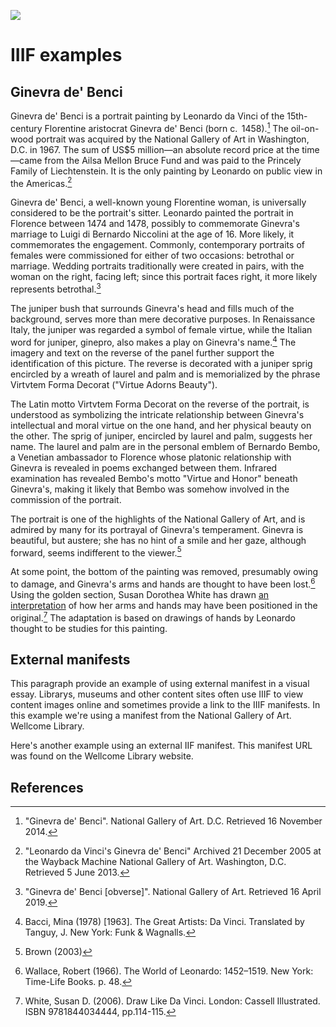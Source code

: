 <a href="https://dev.visual-essays.app/essay/jstor-labs/iiif/ginevra-de-benci"><img src="https://jstor-labs.github.io/visual-essays/images/ve-button.png"></a>

<param ve-config banner="https://free.iiifhosting.com/iiif/a50b36d92153db8db436cff50ab37345ad482823e756d48585829e9a20cdc2c3/pct:0,52,100,38/full/0/default.jpg" layout="vtl" title="Ginevra de' Benci" author="Leonardo da Vinci">

# IIIF examples

## Ginevra de' Benci
 
<param ve-entity title="Florence" eid="Q2044" aliases="florentine">
<param ve-entity title="Ginevra de' Benci" eid="Q3494135">
<param ve-entity title="Leonardo da Vinci" eid="Q762">

<param ve-image iiif primary manifest="manifests/Ginevra_de_Benci-iiifhosting.json">
 
 <span eid="Q1267893">Ginevra de' Benci</span> is a portrait painting by Leonardo da Vinci of the 15th-century Florentine aristocrat <span eid="Q3494135">Ginevra de' Benci</span> (born c.  1458).[^1] The oil-on-wood portrait was acquired by the National Gallery of Art in Washington, D.C. in 1967. The sum of US$5 million—an absolute record price at the time—came from the Ailsa Mellon Bruce Fund and was paid to the Princely Family of Liechtenstein. It is the only painting by Leonardo on public view in the Americas.[^2]

Ginevra de' Benci, a well-known young Florentine woman, is universally considered to be the portrait's sitter. Leonardo painted the portrait in Florence between 1474 and 1478, possibly to commemorate Ginevra's marriage to Luigi di Bernardo Niccolini at the age of 16. More likely, it commemorates the engagement. Commonly, contemporary portraits of females were commissioned for either of two occasions: betrothal or marriage. Wedding portraits traditionally were created in pairs, with the woman on the right, facing left; since this portrait faces right, it more likely represents betrothal.[^3]
<param ve-map prefer-geojson center="Q2044" zoom="7" basemap="Stamen_TerrainBackground">

The <span data-click-image-zoomto="6642,307,2220,3721">juniper bush</span> that surrounds Ginevra's head and fills much of the background, serves more than mere decorative purposes. In Renaissance Italy, the juniper was regarded a symbol of female virtue, while the Italian word for juniper, ginepro, also makes a play on Ginevra's name.[^4] The imagery and text on the reverse of the panel further support the identification of this picture. The reverse is decorated with a juniper sprig encircled by a wreath of laurel and palm and is memorialized by the phrase Virtvtem Forma Decorat ("Virtue Adorns Beauty").
 <param ve-image iiif manifest="manifests/Ginevra_de_Benci-reverse.json">

The Latin motto Virtvtem Forma Decorat on the reverse of the portrait, is understood as symbolizing the intricate relationship between Ginevra's intellectual and moral virtue on the one hand, and her physical beauty on the other. The sprig of juniper, encircled by laurel and palm, suggests her name. The laurel and palm are in the personal emblem of Bernardo Bembo, a Venetian ambassador to Florence whose platonic relationship with Ginevra is revealed in poems exchanged between them. Infrared examination has revealed Bembo's motto "Virtue and Honor" beneath Ginevra's, making it likely that Bembo was somehow involved in the commission of the portrait.
 <param ve-image iiif manifest="manifests/Ginevra_de_Benci-reverse.json">

The portrait is one of the highlights of the National Gallery of Art, and is admired by many for its portrayal of Ginevra's temperament. Ginevra is beautiful, but austere; she has no hint of a smile and her gaze, although forward, seems indifferent to the viewer.[^5]

At some point, the bottom of the painting was removed, presumably owing to damage, and Ginevra's arms and hands are thought to have been lost.[^6] Using the golden section, Susan Dorothea White has drawn [an interpretation](http://www.susandwhite.com.au/enlarge.php?workID=162) of how her arms and hands may have been positioned in the original.[^7] The adaptation is based on drawings of hands by Leonardo thought to be studies for this painting.

## External manifests

This paragraph provide an example of using external manifest in a visual essay.  Librarys, museums and other content sites often use IIIF to view content images online and sometimes provide a link to the IIIF manifests.  In this example we're using a manifest from the National Gallery of Art.  Wellcome Library.
<param ve-image primary manifest="https://www.nga.gov/api/v1/iiif/presentation/manifest.json?cultObj:id=50724">

Here's another example using an external IIF manifest.  This manifest URL was found on the Wellcome Library website. 
<param ve-image manifest="https://wellcomelibrary.org/iiif/b18035723/manifest?manifest=https://wellcomelibrary.org/iiif/b18035723/manifest">

## References

[^1]: "Ginevra de' Benci". National Gallery of Art. D.C. Retrieved 16 November 2014.
[^2]: "Leonardo da Vinci's Ginevra de' Benci" Archived 21 December 2005 at the Wayback Machine National Gallery of Art. Washington, D.C. Retrieved 5 June 2013.
[^3]: "Ginevra de' Benci [obverse]". National Gallery of Art. Retrieved 16 April 2019.
[^4]: Bacci, Mina (1978) [1963]. The Great Artists: Da Vinci. Translated by Tanguy, J. New York: Funk & Wagnalls.
[^5]: Brown (2003)
[^6]: Wallace, Robert (1966). The World of Leonardo: 1452–1519. New York: Time-Life Books. p. 48.
[^7]: White, Susan D. (2006). Draw Like Da Vinci. London: Cassell Illustrated. ISBN 9781844034444, pp.114-115.
